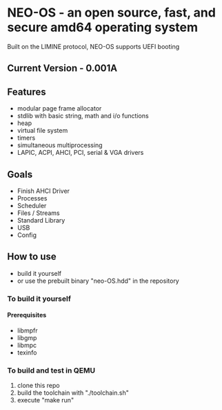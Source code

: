# NEO-OS - an open source, fast, and secure amd64 operating system

Built on the LIMINE protocol, NEO-OS supports UEFI booting

## Current Version - 0.001A

## Features

* modular page frame allocator
* stdlib with basic string, math and i/o functions
* heap
* virtual file system
* timers
* simultaneous multiprocessing
* LAPIC, ACPI, AHCI, PCI, serial & VGA drivers

## Goals

* Finish AHCI Driver
* Processes
* Scheduler
* Files / Streams
* Standard Library
* USB
* Config

## How to use

- build it yourself 
- or use the prebuilt binary "neo-OS.hdd" in the repository

### To build it yourself

#### Prerequisites

- libmpfr
- libgmp
- libmpc
- texinfo

### To build and test in QEMU

1. clone this repo
2. build the toolchain with "./toolchain.sh"
2. execute "make run"

